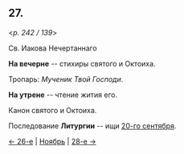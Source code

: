 
## 27.

<*p. 242 / 139*>

Св. Иакова Нечертаннаго 

**На вечерне** -- стихиры святого и Октоиха. 

Тропарь: *Мученик Твой Господи*. 

**На утрене** -- чтение жития его. 

Канон святого и Октоиха. 

Последование **Литургии** -- ищи [20-го сентября](../09_september/09_20_GMT.ru.md). 

[← 26-е](11_26_GMT.ru.md) | [Ноябрь](README.md#27-й) | [28-е →](11_28_GMT.ru.md)
